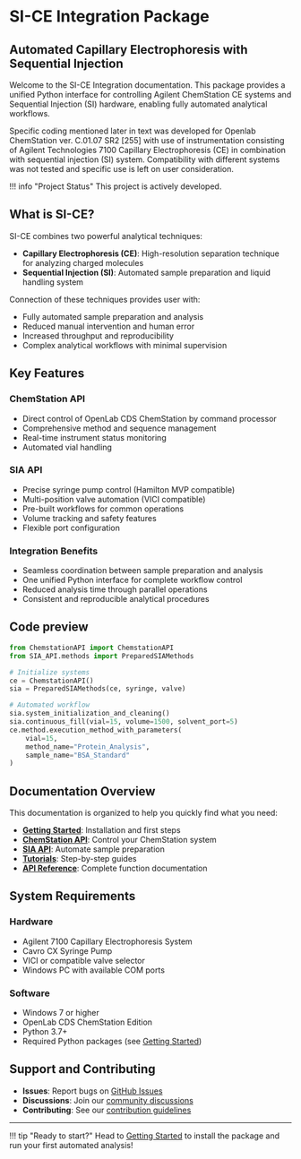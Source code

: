 # SI-CE Integration Package

## Automated Capillary Electrophoresis with Sequential Injection

Welcome to the SI-CE Integration documentation. This package provides a unified Python interface for controlling Agilent ChemStation CE systems and Sequential Injection (SI) hardware, enabling fully automated analytical workflows. 

Specific coding mentioned later in text was developed for Openlab ChemStation ver. C.01.07 SR2 [255] with use of instrumentation consisting of Agilent Technologies 7100 Capillary Electrophoresis (CE) in combination with sequential injection (SI) system. Compatibility with different systems was not tested and specific use is left on user consideration.

!!! info "Project Status"
    This project is actively developed.
## What is SI-CE?

SI-CE combines two powerful analytical techniques:

- **Capillary Electrophoresis (CE)**: High-resolution separation technique for analyzing charged molecules
- **Sequential Injection (SI)**: Automated sample preparation and liquid handling system

Connection of these techniques provides user with:

- Fully automated sample preparation and analysis
- Reduced manual intervention and human error
- Increased throughput and reproducibility
- Complex analytical workflows with minimal supervision

## Key Features

### ChemStation API
- Direct control of OpenLab CDS ChemStation by command processor
- Comprehensive method and sequence management
- Real-time instrument status monitoring
- Automated vial handling

### SIA API
- Precise syringe pump control (Hamilton MVP compatible)
- Multi-position valve automation (VICI compatible)
- Pre-built workflows for common operations
- Volume tracking and safety features
- Flexible port configuration

### Integration Benefits
- Seamless coordination between sample preparation and analysis
- One unified Python interface for complete workflow control
- Reduced analysis time through parallel operations
- Consistent and reproducible analytical procedures

## Code preview

```python
from ChemstationAPI import ChemstationAPI
from SIA_API.methods import PreparedSIAMethods

# Initialize systems
ce = ChemstationAPI()
sia = PreparedSIAMethods(ce, syringe, valve)

# Automated workflow
sia.system_initialization_and_cleaning()
sia.continuous_fill(vial=15, volume=1500, solvent_port=5)
ce.method.execution_method_with_parameters(
    vial=15, 
    method_name="Protein_Analysis",
    sample_name="BSA_Standard"
)
```

## Documentation Overview

This documentation is organized to help you quickly find what you need:

- **[Getting Started](getting-started.md)**: Installation and first steps
- **[ChemStation API](chemstation-api/introduction.md)**: Control your ChemStation system
- **[SIA API](sia-api/introduction.md)**: Automate sample preparation
- **[Tutorials](tutorials/first-analysis.md)**: Step-by-step guides
- **[API Reference](api-reference/chemstation.md)**: Complete function documentation

## System Requirements

### Hardware
- Agilent 7100 Capillary Electrophoresis System
- Cavro CX Syringe Pump
- VICI or compatible valve selector
- Windows PC with available COM ports

### Software
- Windows 7 or higher
- OpenLab CDS ChemStation Edition
- Python 3.7+
- Required Python packages (see [Getting Started](getting-started.md))

## Support and Contributing

- **Issues**: Report bugs on [GitHub Issues](https://github.com/yourusername/SIA-CE/issues)
- **Discussions**: Join our [community discussions](https://github.com/yourusername/SIA-CE/discussions)
- **Contributing**: See our [contribution guidelines](https://github.com/yourusername/SIA-CE/blob/main/CONTRIBUTING.md)

---

!!! tip "Ready to start?"
    Head to [Getting Started](getting-started.md) to install the package and run your first automated analysis!